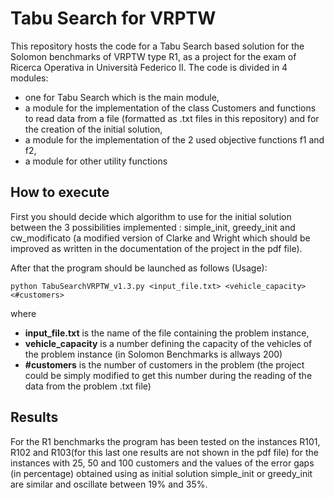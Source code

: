 # Tabu Search for VRPTW
This repository hosts the code for a Tabu Search based solution for the Solomon benchmarks of VRPTW type R1, as a project for the exam of Ricerca Operativa in Università Federico II.
The code is divided in 4 modules:
  * one for Tabu Search which is the main module,
  * a module for the implementation of the class Customers and functions to read data from a file (formatted as .txt files in this repository) and for the creation of the initial solution,
  * a module for the implementation of the 2 used objective functions f1 and f2,
  * a module for other utility functions
    
## How to execute
First you should decide which algorithm to use for the initial solution between the 3 possibilities implemented : simple_init, greedy_init and cw_modificato (a modified version of Clarke and Wright which should be improved as written in the documentation of the project in the pdf file).

After that the program should be launched as follows (Usage): 

```
python TabuSearchVRPTW_v1.3.py <input_file.txt> <vehicle_capacity> <#customers>
```

where 
 * **input_file.txt** is the name of the file containing the problem instance,
 * **vehicle_capacity** is a number defining the capacity of the vehicles of the problem instance (in Solomon Benchmarks is allways 200)
 * **#customers** is the number of customers in the problem (the project could be simply modified to get this number during the reading of the data from the problem .txt file)

## Results
For the R1 benchmarks the program has been tested on the instances R101, R102 and R103(for this last one results are not shown in the pdf file) for the instances with 25, 50 and 100 customers and the values of the error gaps (in percentage) obtained using as initial solution simple_init or greedy_init are similar and oscillate between 19% and 35%.
